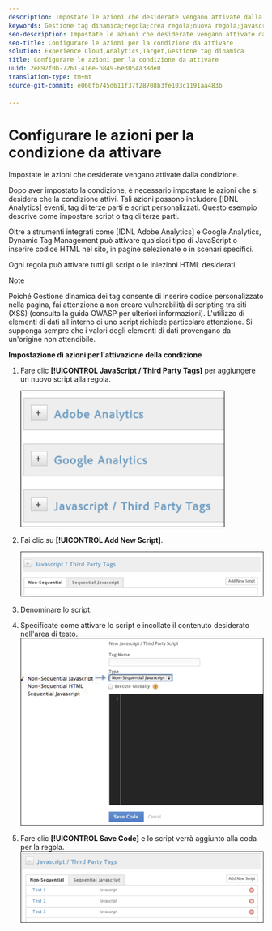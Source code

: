 ```yaml
---
description: Impostate le azioni che desiderate vengano attivate dalla condizione.
keywords: Gestione tag dinamica;regola;crea regola;nuova regola;javascript/tag di terze parti;imposta azioni per condizione;aggiungi nuovo script;javascript non sequenziale;javascript sequenziale;html non sequenziale
seo-description: Impostate le azioni che desiderate vengano attivate dalla condizione.
seo-title: Configurare le azioni per la condizione da attivare
solution: Experience Cloud,Analytics,Target,Gestione tag dinamica
title: Configurare le azioni per la condizione da attivare
uuid: 2e892f0b-7261-41ee-b849-6e3054a38de0
translation-type: tm+mt
source-git-commit: e060fb745d611f37f28708b3fe103c1191aa483b

---
```



# Configurare le azioni per la condizione da attivare

Impostate le azioni che desiderate vengano attivate dalla condizione.

Dopo aver impostato la condizione, è necessario impostare le azioni che si desidera che la condizione attivi. Tali azioni possono includere [!DNL Analytics] eventi, tag di terze parti e script personalizzati. Questo esempio descrive come impostare script o tag di terze parti.

Oltre a strumenti integrati come [!DNL Adobe Analytics] e Google Analytics, Dynamic Tag Management può attivare qualsiasi tipo di JavaScript o inserire codice HTML nel sito, in pagine selezionate o in scenari specifici.

Ogni regola può attivare tutti gli script o le iniezioni HTML desiderati.

>[!NOTE]
>
>Poiché Gestione dinamica dei tag consente di inserire codice personalizzato nella pagina, fai attenzione a non creare vulnerabilità di scripting tra siti (XSS) (consulta la guida [](https://www.owasp.org/index.php/Cross-site_Scripting_(XSS)) OWASP per ulteriori informazioni). L'utilizzo di elementi di dati all'interno di uno script richiede particolare attenzione. Si supponga sempre che i valori degli elementi di dati provengano da un'origine non attendibile.

**Impostazione di azioni per l'attivazione della condizione**

1. Fare clic **[!UICONTROL JavaScript / Third Party Tags]** per aggiungere un nuovo script alla regola.

   ![](assets/scripts-actions.png)

1. Fai clic su **[!UICONTROL Add New Script]**.

   ![](assets/scripts-actions2.png)

1. Denominare lo script.
1. Specificate come attivare lo script e incollate il contenuto desiderato nell'area di testo. ![](assets/scripts-actions3.png)

1. Fare clic **[!UICONTROL Save Code]** e lo script verrà aggiunto alla coda per la regola. ![](assets/scripts-actions4.png)

